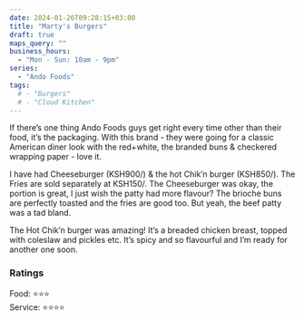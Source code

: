 ```yaml
---
date: 2024-01-26T09:28:15+03:00
title: "Marty's Burgers"
draft: true
maps_query: ""
business_hours:
  - "Mon - Sun: 10am - 9pm"
series:
  - "Ando Foods"
tags:
  # - "Burgers"
  # - "Cloud Kitchen"
---
```


If there’s one thing Ando Foods guys get right every time other than their food, it’s the packaging. With this brand - they were going for a classic American diner look with the red+white, the branded buns & checkered wrapping paper - love it.

I have had Cheeseburger (KSH900/) & the hot Chik’n burger (KSH850/). The Fries are sold separately at KSH150/. The Cheeseburger was okay, the portion is great, I just wish the patty had more flavour? The brioche buns are perfectly toasted and the fries are good too. But yeah, the beef patty was a tad bland.

The Hot Chik’n burger was amazing! It’s a breaded chicken breast, topped with coleslaw and pickles etc. It’s spicy and so flavourful and I’m ready for another one soon.

### Ratings

Food: ⭐️⭐️⭐️<br>
Service: ⭐️⭐️⭐️⭐️<br>
